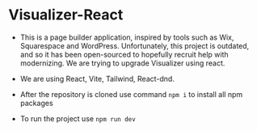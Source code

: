 # Visualizer-React
- This is a page builder application, inspired by tools such as Wix, Squarespace and WordPress. Unfortunately, this project is outdated, and so it has been open-sourced to hopefully recruit help with modernizing. We are trying to upgrade Visualizer using react.

- We are using React, Vite, Tailwind, React-dnd.
- After the repository is cloned use command `npm i` to install all npm packages
- To run the project use `npm run dev`